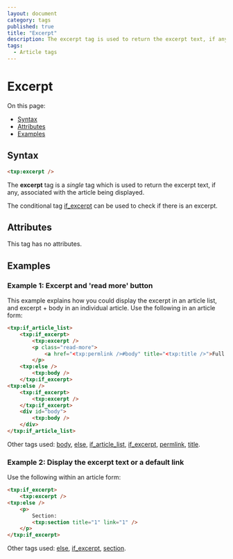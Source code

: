 ```yaml
---
layout: document
category: tags
published: true
title: "Excerpt"
description: The excerpt tag is used to return the excerpt text, if any, associated with the article being displayed.
tags:
  - Article tags
---
```


# Excerpt

On this page:

* [Syntax](#syntax)
* [Attributes](#attributes)
* [Examples](#examples)

## Syntax

~~~ html
<txp:excerpt />
~~~

The **excerpt** tag is a *single* tag which is used to return the excerpt text, if any, associated with the article being displayed.

The conditional tag [if_excerpt](if_excerpt) can be used to check if there is an excerpt.

## Attributes

This tag has no attributes.

## Examples

### Example 1: Excerpt and 'read more' button

This example explains how you could display the excerpt in an article list, and excerpt + body in an individual article. Use the following in an article form:

~~~ html
<txp:if_article_list>
    <txp:if_excerpt>
        <txp:excerpt />
        <p class="read-more">
            <a href="<txp:permlink />#body" title="<txp:title />">Full article</a>
        </p>
    <txp:else />
        <txp:body />
    </txp:if_excerpt>
<txp:else />
    <txp:if_excerpt>
        <txp:excerpt />
    </txp:if_excerpt>
    <div id="body">
        <txp:body />
    </div>
</txp:if_article_list>
~~~

Other tags used: [body](body), [else](else), [if_article_list](if_article_list), [if_excerpt](if_excerpt), [permlink](permlink), [title](title).

### Example 2: Display the excerpt text or a default link

Use the following within an article form:

~~~ html
<txp:if_excerpt>
    <txp:excerpt />
<txp:else />
    <p>
        Section:
        <txp:section title="1" link="1" />
    </p>
</txp:if_excerpt>
~~~

Other tags used: [else](else), [if_excerpt](if_excerpt), [section](section).
